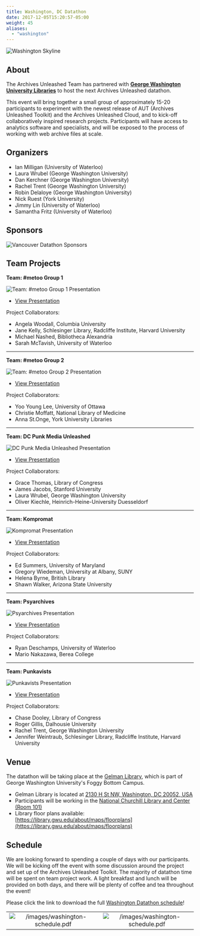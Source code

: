 ```yaml
---
title: Washington, DC Datathon
date: 2017-12-05T15:20:57-05:00
weight: 45
aliases:
  - "washington"
---
```


![Washington Skyline](/images/washington-skyline.png)
## About

The Archives Unleashed Team has partnered with **[George Washington University Libraries](https://library.gwu.edu)** to host the next Archives Unleashed datathon.

This event will bring together a small group of approximately 15-20 participants to experiment with the newest release of AUT (Archives Unleashed Toolkit) and the Archives Unleashed Cloud, and to kick-off collaboratively inspired research projects. Participants will have access to analytics software and specialists, and will be exposed to the process of working with web archive files at scale.

## Organizers

* Ian Milligan (University of Waterloo)
* Laura Wrubel (George Washington University)
* Dan Kerchner (George Washington University)
* Rachel Trent (George Washington University)
* Robin Delaloye (George Washington University)
* Nick Ruest (York University)
* Jimmy Lin (University of Waterloo)
* Samantha Fritz (University of Waterloo)

## Sponsors

![Vancouver Datathon Sponsors](/images/logo-washington-sponsors.png)


## Team Projects

**Team: #metoo Group 1**

![Team: #metoo Group 1 Presentation](/images/Washington-Pic-metoo1.png)

* [View Presentation](/images/Washington-Group-metoo-1.pdf)

Project Collaborators:
  * Angela Woodall, Columbia University
  * Jane Kelly, Schlesinger Library, Radcliffe Institute, Harvard University
  * Michael Nashed, Bibliotheca Alexandria
  * Sarah McTavish, University of Waterloo
***

**Team: #metoo Group 2**

![Team: #metoo Group 2 Presentation](/images/Washington-Pic-metoo2.png)

* [View Presentation](/images/Washington-Group-metoo-2.pdf)

Project Collaborators:
  * Yoo Young Lee, University of Ottawa
  * Christie Moffatt, National Library of Medicine
  * Anna St.Onge, York University Libraries
***

**Team: DC Punk Media Unleashed**

![DC Punk Media Unleashed Presentation](/images/Washington-Pic-DCPunk.png)

* [View Presentation](/images/Washington-Group-DCPunkMediaUnleashed.pdf)

Project Collaborators:
  * Grace Thomas, Library of Congress
  * James Jacobs, Stanford University
  * Laura Wrubel, George Washington University
  * Oliver Kiechle, Heinrich-Heine-University Duesseldorf
***

**Team: Kompromat**

![Kompromat Presentation](/images/Washington-Pic-Kompromat.png)

* [View Presentation](/images/Washington-Group-Kompromat.pdf)

Project Collaborators:
  * Ed Summers, University of Maryland
  * Gregory Wiedeman, University at Albany, SUNY
  * Helena Byrne, British Library
  * Shawn Walker, Arizona State University
***

 **Team: Psyarchives**

![Psyarchives Presentation](/images/Washington-Pic-Psyarchives.png)

* [View Presentation](/images/Washington-Group-Psyarchives.pdf)

Project Collaborators:
  * Ryan Deschamps, University of Waterloo
  * Mario Nakazawa, Berea College
***

**Team: Punkavists**

![Punkavists Presentation](/images/Washington-Pic-Punkavists.png)

* [View Presentation](/images/Washington-Group-Punkavists.pdf)

Project Collaborators:
  * Chase Dooley, Library of Congress
  * Roger Gillis, Dalhousie University
  * Rachel Trent, George Washington University
  * Jennifer Weintraub, Schlesinger Library, Radcliffe Institute, Harvard University

## Venue

The datathon will be taking place at the [Gelman Library](https://library.gwu.edu), which is part of George Washington University's Foggy Bottom Campus.
* Gelman Library is located at [2130 H St NW, Washington, DC 20052, USA](https://goo.gl/maps/nqf5skpq1DQJq3MJ6)
* Participants will be working in the [National Churchill Library and Center (Room 101)](https://library.gwu.edu/churchillcenter)
* Library floor plans available: [https://library.gwu.edu/about/maps/floorplans](https://library.gwu.edu/about/maps/floorplans)

## Schedule

We are looking forward to spending a couple of days with our participants. We will be kicking off the event with some discussion around the project and set up of the Archives Unleashed Toolkit. The majority of datathon time will be spent on team project work. A light breakfast and lunch will be provided on both days, and there will be plenty of coffee and tea throughout the event!

Please click the link to download the full  [Washington Datathon schedule](/images/washington-schedule.pdf)!

|               |                  |
|:-------------:|:----------------:|
| ![/images/washington-schedule.pdf](/images/washington-day1.png) | ![/images/washington-schedule.pdf](/images/washington-day2.png)|